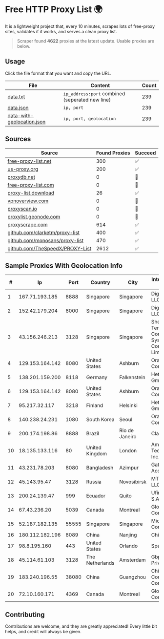 
# Free HTTP Proxy List 🌍

It is a lightweight project that, every 10 minutes, scrapes lots of free-proxy sites, validates if it works, and serves a clean proxy list.


> Scraper found **4622** proxies at the latest update. Usable proxies are below.

## Usage

Click the file format that you want and copy the URL.


|File|Content|Count|
|----|-------|-----|
|[data.txt](https://raw.githubusercontent.com/themiralay/Proxy-List-World/master/data.txt)|`ip_address:port` combined (seperated new line)|239|
|[data.json](https://raw.githubusercontent.com/themiralay/Proxy-List-World/master/data.json)|`ip, port`|239|
|[data-with-geolocation.json](https://raw.githubusercontent.com/themiralay/Proxy-List-World/master/data-with-geolocation.json)|`ip, port, geolocation`|239|

## Sources

|Source|Found Proxies|Succeed|
|------|-------------|-------|
|[free-proxy-list.net](https://free-proxy-list.net)|300|✅|
|[us-proxy.org](https://www.us-proxy.org)|200|✅|
|[proxydb.net](http://proxydb.net)|0|🚫|
|[free-proxy-list.com](https://free-proxy-list.com/?page=&port=&type%5B%5D=http&type%5B%5D=https&up_time=0&search=Search)|0|🚫|
|[proxy-list.download](https://www.proxy-list.download/HTTP)|26|✅|
|[vpnoverview.com](https://vpnoverview.com/privacy/anonymous-browsing/free-proxy-servers)|0|🚫|
|[proxyscan.io](https://www.proxyscan.io)|0|🚫|
|[proxylist.geonode.com](https://proxylist.geonode.com/api/proxy-list?limit=300&page=1&sort_by=lastChecked&sort_type=desc&protocols=http,https)|0|🚫|
|[proxyscrape.com](https://api.proxyscrape.com/v2/?request=displayproxies&protocol=http&timeout=10000&country=all&ssl=all&anonymity=all)|614|✅|
|[github.com/clarketm/proxy-list](https://raw.githubusercontent.com/clarketm/proxy-list/master/proxy-list-raw.txt)|400|✅|
|[github.com/monosans/proxy-list](https://raw.githubusercontent.com/monosans/proxy-list/main/proxies/http.txt)|470|✅|
|[github.com/TheSpeedX/PROXY-List](https://raw.githubusercontent.com/TheSpeedX/PROXY-List/master/http.txt)|2612|✅|


## Sample Proxies With Geolocation Info

|#|Ip|Port|Country|City|Internet Service Provider|
|-|--|----|-------|----|-------------------------|
|1|167.71.193.185|8888|Singapore|Singapore|DigitalOcean, LLC|
|2|152.42.179.204|8000|Singapore|Singapore|DigitalOcean, LLC|
|3|43.156.246.213|3128|Singapore|Singapore|Shenzhen Tencent Computer Systems Company Limited|
|4|129.153.164.142|8080|United States|Ashburn|Oracle Corporation|
|5|138.201.159.200|8118|Germany|Falkenstein|Hetzner Online GmbH|
|6|129.153.164.142|8080|United States|Ashburn|Oracle Corporation|
|7|95.217.32.117|3218|Finland|Helsinki|Hetzner Online GmbH|
|8|140.238.24.231|1080|South Korea|Seoul|Oracle Corporation|
|9|200.174.198.86|8888|Brazil|Rio de Janeiro|Claro S.A|
|10|18.135.133.116|80|United Kingdom|London|Amazon Technologies Inc.|
|11|43.231.78.203|8080|Bangladesh|Azimpur|Gateway Online Access Limited|
|12|45.143.95.47|3128|Russia|Novosibirsk|MT FINANCE LLC|
|13|200.24.139.47|999|Ecuador|Quito|Ufinet Panama S.A.|
|14|67.43.236.20|5039|Canada|Montreal|GloboTech Communications|
|15|52.187.182.135|55555|Singapore|Singapore|Microsoft Corporation|
|16|180.112.182.196|8089|China|Nanjing|Chinanet|
|17|98.8.195.160|443|United States|Orlando|Spectrum|
|18|45.114.61.103|3128|The Netherlands|Amsterdam|Gbps Networks Private Limited|
|19|183.240.196.55|38080|China|Guangzhou|China Mobile Communications Corporation|
|20|72.10.160.171|4369|Canada|Montreal|GloboTech Communications|



## Contributing

Contributions are welcome, and they are greatly appreciated! Every
little bit helps, and credit will always be given.

